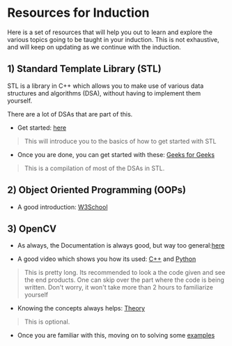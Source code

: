 # Resources for Induction

Here is a set of resources that will help you out to learn and explore the various topics going to be taught in your induction. This is not exhaustive, and will keep on updating as we continue with the induction.

## 1) Standard Template Library (STL)

STL is a library in C++ which allows you to make use of various data structures and algorithms (DSA), without having to implement them yourself.

There are a lot of DSAs that are part of this.

- Get started: [here](https://www.youtube.com/watch?v=ltBdTiRgSaw)

> This will introduce you to the basics of how to get started with STL

- Once you are done, you can get started with these: [Geeks for Geeks](https://www.geeksforgeeks.org/cpp-stl-tutorial/)

> This is a compilation of most of the DSAs in STL.

## 2) Object Oriented Programming (OOPs)

- A good introduction: [W3School](https://www.w3schools.com/cpp/cpp_oop.asp)

## 3) OpenCV

- As always, the Documentation is always good, but way too general:[here](https://docs.opencv.org/4.7.0/)

- A good video which shows you how its used: [C++](https://github.com/murtazahassan/Learn-OpenCV-cpp-in-4-Hours) and [Python](https://www.youtube.com/watch?v=WQeoO7MI0Bs)

> This is pretty long. Its recommended to look a the code given and see the end products. One can skip over the part where the code is being written. Don't worry, it won't take more than 2 hours to familiarize yourself

- Knowing the concepts always helps: [Theory](https://web.stanford.edu/class/ee368/handouts.html)

> This is optional.

- Once you are familiar with this, moving on to solving some [examples](!!!!!!)


